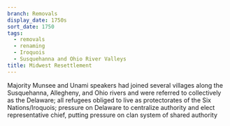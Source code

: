 ```yaml
---
branch: Removals
display_date: 1750s
sort_date: 1750
tags:
  - removals
  - renaming
  - Iroquois
  - Susquehanna and Ohio River Valleys
title: Midwest Resettlement
---
```


Majority Munsee and Unami speakers had joined several villages along the Susquehanna, Allegheny, and Ohio rivers and were referred to collectively as the Delaware; all refugees obliged to live as protectorates of the Six Nations/Iroquois; pressure on Delaware to centralize authority and elect representative chief, putting pressure on clan system of shared authority
